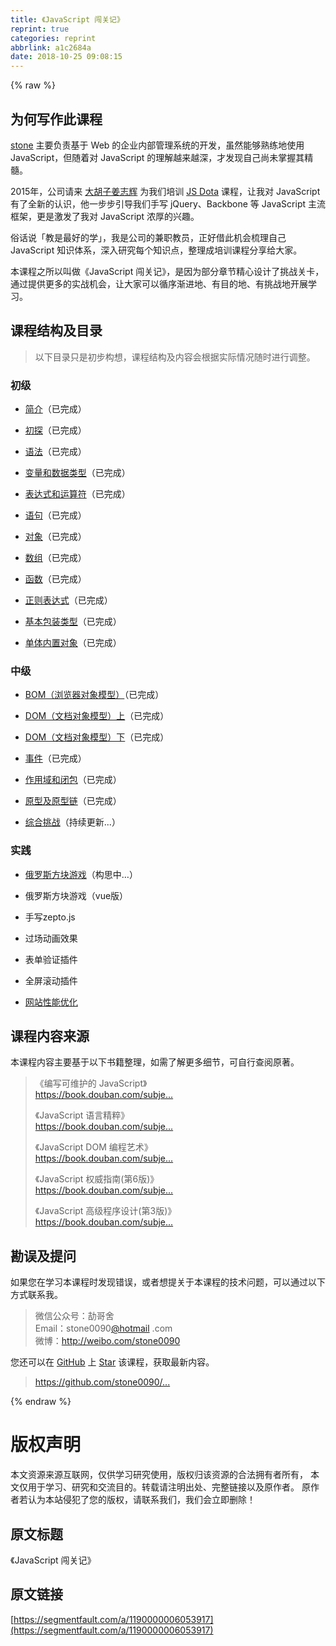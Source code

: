 ```yaml
---
title: 《JavaScript 闯关记》
reprint: true
categories: reprint
abbrlink: a1c2684a
date: 2018-10-25 09:08:15
---
```


{% raw %}
<h2 id="articleHeader0">&#x4E3A;&#x4F55;&#x5199;&#x4F5C;&#x6B64;&#x8BFE;&#x7A0B;</h2><p><a href="http://shijiajie.com/about/" rel="nofollow noreferrer" target="_blank">stone</a> &#x4E3B;&#x8981;&#x8D1F;&#x8D23;&#x57FA;&#x4E8E; Web &#x7684;&#x4F01;&#x4E1A;&#x5185;&#x90E8;&#x7BA1;&#x7406;&#x7CFB;&#x7EDF;&#x7684;&#x5F00;&#x53D1;&#xFF0C;&#x867D;&#x7136;&#x80FD;&#x591F;&#x719F;&#x7EC3;&#x5730;&#x4F7F;&#x7528; JavaScript&#xFF0C;&#x4F46;&#x968F;&#x7740;&#x5BF9; JavaScript &#x7684;&#x7406;&#x89E3;&#x8D8A;&#x6765;&#x8D8A;&#x6DF1;&#xFF0C;&#x624D;&#x53D1;&#x73B0;&#x81EA;&#x5DF1;&#x5C1A;&#x672A;&#x638C;&#x63E1;&#x5176;&#x7CBE;&#x9AD3;&#x3002;</p><p>2015&#x5E74;&#xFF0C;&#x516C;&#x53F8;&#x8BF7;&#x6765; <a href="http://weibo.com/zhihuijiang" rel="nofollow noreferrer" target="_blank">&#x5927;&#x80E1;&#x5B50;&#x59DC;&#x5FD7;&#x8F89;</a> &#x4E3A;&#x6211;&#x4EEC;&#x57F9;&#x8BAD; <a href="http://ibagsoft.github.io/js_dota/" rel="nofollow noreferrer" target="_blank">JS Dota</a> &#x8BFE;&#x7A0B;&#xFF0C;&#x8BA9;&#x6211;&#x5BF9; JavaScript &#x6709;&#x4E86;&#x5168;&#x65B0;&#x7684;&#x8BA4;&#x8BC6;&#xFF0C;&#x4ED6;&#x4E00;&#x6B65;&#x6B65;&#x5F15;&#x5BFC;&#x6211;&#x4EEC;&#x624B;&#x5199; jQuery&#x3001;Backbone &#x7B49; JavaScript &#x4E3B;&#x6D41;&#x6846;&#x67B6;&#xFF0C;&#x66F4;&#x662F;&#x6FC0;&#x53D1;&#x4E86;&#x6211;&#x5BF9; JavaScript &#x6D53;&#x539A;&#x7684;&#x5174;&#x8DA3;&#x3002;</p><p>&#x4FD7;&#x8BDD;&#x8BF4;&#x300C;&#x6559;&#x662F;&#x6700;&#x597D;&#x7684;&#x5B66;&#x300D;&#xFF0C;&#x6211;&#x662F;&#x516C;&#x53F8;&#x7684;&#x517C;&#x804C;&#x6559;&#x5458;&#xFF0C;&#x6B63;&#x597D;&#x501F;&#x6B64;&#x673A;&#x4F1A;&#x68B3;&#x7406;&#x81EA;&#x5DF1; JavaScript &#x77E5;&#x8BC6;&#x4F53;&#x7CFB;&#xFF0C;&#x6DF1;&#x5165;&#x7814;&#x7A76;&#x6BCF;&#x4E2A;&#x77E5;&#x8BC6;&#x70B9;&#xFF0C;&#x6574;&#x7406;&#x6210;&#x57F9;&#x8BAD;&#x8BFE;&#x7A0B;&#x5206;&#x4EAB;&#x7ED9;&#x5927;&#x5BB6;&#x3002;</p><p>&#x672C;&#x8BFE;&#x7A0B;&#x4E4B;&#x6240;&#x4EE5;&#x53EB;&#x505A;&#x300A;JavaScript &#x95EF;&#x5173;&#x8BB0;&#x300B;&#xFF0C;&#x662F;&#x56E0;&#x4E3A;&#x90E8;&#x5206;&#x7AE0;&#x8282;&#x7CBE;&#x5FC3;&#x8BBE;&#x8BA1;&#x4E86;&#x6311;&#x6218;&#x5173;&#x5361;&#xFF0C;&#x901A;&#x8FC7;&#x63D0;&#x4F9B;&#x66F4;&#x591A;&#x7684;&#x5B9E;&#x6218;&#x673A;&#x4F1A;&#xFF0C;&#x8BA9;&#x5927;&#x5BB6;&#x53EF;&#x4EE5;&#x5FAA;&#x5E8F;&#x6E10;&#x8FDB;&#x5730;&#x3001;&#x6709;&#x76EE;&#x7684;&#x5730;&#x3001;&#x6709;&#x6311;&#x6218;&#x5730;&#x5F00;&#x5C55;&#x5B66;&#x4E60;&#x3002;</p><h2 id="articleHeader1">&#x8BFE;&#x7A0B;&#x7ED3;&#x6784;&#x53CA;&#x76EE;&#x5F55;</h2><blockquote><p>&#x4EE5;&#x4E0B;&#x76EE;&#x5F55;&#x53EA;&#x662F;&#x521D;&#x6B65;&#x6784;&#x60F3;&#xFF0C;&#x8BFE;&#x7A0B;&#x7ED3;&#x6784;&#x53CA;&#x5185;&#x5BB9;&#x4F1A;&#x6839;&#x636E;&#x5B9E;&#x9645;&#x60C5;&#x51B5;&#x968F;&#x65F6;&#x8FDB;&#x884C;&#x8C03;&#x6574;&#x3002;</p></blockquote><h3 id="articleHeader2">&#x521D;&#x7EA7;</h3><ul><li><p><a href="https://github.com/stone0090/javascript-lessons/tree/master/1.1-Introduction" rel="nofollow noreferrer" target="_blank">&#x7B80;&#x4ECB;</a>&#xFF08;&#x5DF2;&#x5B8C;&#x6210;&#xFF09;</p></li><li><p><a href="https://github.com/stone0090/javascript-lessons/tree/master/1.2-FirstExploration" rel="nofollow noreferrer" target="_blank">&#x521D;&#x63A2;</a>&#xFF08;&#x5DF2;&#x5B8C;&#x6210;&#xFF09;</p></li><li><p><a href="https://github.com/stone0090/javascript-lessons/tree/master/1.3-Syntax" rel="nofollow noreferrer" target="_blank">&#x8BED;&#x6CD5;</a>&#xFF08;&#x5DF2;&#x5B8C;&#x6210;&#xFF09;</p></li><li><p><a href="https://github.com/stone0090/javascript-lessons/tree/master/1.4-Variable&amp;Types" rel="nofollow noreferrer" target="_blank">&#x53D8;&#x91CF;&#x548C;&#x6570;&#x636E;&#x7C7B;&#x578B;</a>&#xFF08;&#x5DF2;&#x5B8C;&#x6210;&#xFF09;</p></li><li><p><a href="https://github.com/stone0090/javascript-lessons/tree/master/1.5-Expression&amp;Operators" rel="nofollow noreferrer" target="_blank">&#x8868;&#x8FBE;&#x5F0F;&#x548C;&#x8FD0;&#x7B97;&#x7B26;</a>&#xFF08;&#x5DF2;&#x5B8C;&#x6210;&#xFF09;</p></li><li><p><a href="https://github.com/stone0090/javascript-lessons/tree/master/1.6-Statements" rel="nofollow noreferrer" target="_blank">&#x8BED;&#x53E5;</a>&#xFF08;&#x5DF2;&#x5B8C;&#x6210;&#xFF09;</p></li><li><p><a href="https://github.com/stone0090/javascript-lessons/tree/master/1.7-ObjectObjects" rel="nofollow noreferrer" target="_blank">&#x5BF9;&#x8C61;</a>&#xFF08;&#x5DF2;&#x5B8C;&#x6210;&#xFF09;</p></li><li><p><a href="https://github.com/stone0090/javascript-lessons/tree/master/1.8-ArrayObjects" rel="nofollow noreferrer" target="_blank">&#x6570;&#x7EC4;</a>&#xFF08;&#x5DF2;&#x5B8C;&#x6210;&#xFF09;</p></li><li><p><a href="https://github.com/stone0090/javascript-lessons/tree/master/1.9-FunctionObjects" rel="nofollow noreferrer" target="_blank">&#x51FD;&#x6570;</a>&#xFF08;&#x5DF2;&#x5B8C;&#x6210;&#xFF09;</p></li><li><p><a href="https://github.com/stone0090/javascript-lessons/tree/master/1.10-RegExpObjects" rel="nofollow noreferrer" target="_blank">&#x6B63;&#x5219;&#x8868;&#x8FBE;&#x5F0F;</a>&#xFF08;&#x5DF2;&#x5B8C;&#x6210;&#xFF09;</p></li><li><p><a href="https://github.com/stone0090/javascript-lessons/tree/master/1.11-PrimitiveWrapperObjects" rel="nofollow noreferrer" target="_blank">&#x57FA;&#x672C;&#x5305;&#x88C5;&#x7C7B;&#x578B;</a>&#xFF08;&#x5DF2;&#x5B8C;&#x6210;&#xFF09;</p></li><li><p><a href="https://github.com/stone0090/javascript-lessons/tree/master/1.12-SingletonBuiltInObjects" rel="nofollow noreferrer" target="_blank">&#x5355;&#x4F53;&#x5185;&#x7F6E;&#x5BF9;&#x8C61;</a>&#xFF08;&#x5DF2;&#x5B8C;&#x6210;&#xFF09;</p></li></ul><h3 id="articleHeader3">&#x4E2D;&#x7EA7;</h3><ul><li><p><a href="https://github.com/stone0090/javascript-lessons/tree/master/2.1-BOM" rel="nofollow noreferrer" target="_blank">BOM&#xFF08;&#x6D4F;&#x89C8;&#x5668;&#x5BF9;&#x8C61;&#x6A21;&#x578B;&#xFF09;</a>&#xFF08;&#x5DF2;&#x5B8C;&#x6210;&#xFF09;</p></li><li><p><a href="https://github.com/stone0090/javascript-lessons/tree/master/2.2-DOM" rel="nofollow noreferrer" target="_blank">DOM&#xFF08;&#x6587;&#x6863;&#x5BF9;&#x8C61;&#x6A21;&#x578B;&#xFF09;&#x4E0A;</a>&#xFF08;&#x5DF2;&#x5B8C;&#x6210;&#xFF09;</p></li><li><p><a href="https://github.com/stone0090/javascript-lessons/tree/master/2.2-DOM/README2.md" rel="nofollow noreferrer" target="_blank">DOM&#xFF08;&#x6587;&#x6863;&#x5BF9;&#x8C61;&#x6A21;&#x578B;&#xFF09;&#x4E0B;</a>&#xFF08;&#x5DF2;&#x5B8C;&#x6210;&#xFF09;</p></li><li><p><a href="https://github.com/stone0090/javascript-lessons/tree/master/2.3-Event" rel="nofollow noreferrer" target="_blank">&#x4E8B;&#x4EF6;</a>&#xFF08;&#x5DF2;&#x5B8C;&#x6210;&#xFF09;</p></li><li><p><a href="https://github.com/stone0090/javascript-lessons/tree/master/2.4-Scope&amp;Closure" rel="nofollow noreferrer" target="_blank">&#x4F5C;&#x7528;&#x57DF;&#x548C;&#x95ED;&#x5305;</a>&#xFF08;&#x5DF2;&#x5B8C;&#x6210;&#xFF09;</p></li><li><p><a href="https://github.com/stone0090/javascript-lessons/tree/master/2.5-Prototype" rel="nofollow noreferrer" target="_blank">&#x539F;&#x578B;&#x53CA;&#x539F;&#x578B;&#x94FE;</a>&#xFF08;&#x5DF2;&#x5B8C;&#x6210;&#xFF09;</p></li><li><p><a href="https://github.com/stone0090/javascript-lessons/tree/master/2.9-Challenge" rel="nofollow noreferrer" target="_blank">&#x7EFC;&#x5408;&#x6311;&#x6218;</a>&#xFF08;&#x6301;&#x7EED;&#x66F4;&#x65B0;...&#xFF09;</p></li></ul><h3 id="articleHeader4">&#x5B9E;&#x8DF5;</h3><ul><li><p><a href="https://github.com/stone0090/javascript-lessons/tree/master/3.1-Tetris" rel="nofollow noreferrer" target="_blank">&#x4FC4;&#x7F57;&#x65AF;&#x65B9;&#x5757;&#x6E38;&#x620F;</a>&#xFF08;&#x6784;&#x601D;&#x4E2D;&#x2026;&#xFF09;</p></li><li><p>&#x4FC4;&#x7F57;&#x65AF;&#x65B9;&#x5757;&#x6E38;&#x620F;&#xFF08;vue&#x7248;&#xFF09;</p></li><li><p>&#x624B;&#x5199;zepto.js</p></li><li><p>&#x8FC7;&#x573A;&#x52A8;&#x753B;&#x6548;&#x679C;</p></li><li><p>&#x8868;&#x5355;&#x9A8C;&#x8BC1;&#x63D2;&#x4EF6;</p></li><li><p>&#x5168;&#x5C4F;&#x6EDA;&#x52A8;&#x63D2;&#x4EF6;</p></li><li><p><a href="http://www.imooc.com/view/50" rel="nofollow noreferrer" target="_blank">&#x7F51;&#x7AD9;&#x6027;&#x80FD;&#x4F18;&#x5316;</a></p></li></ul><h2 id="articleHeader5">&#x8BFE;&#x7A0B;&#x5185;&#x5BB9;&#x6765;&#x6E90;</h2><p>&#x672C;&#x8BFE;&#x7A0B;&#x5185;&#x5BB9;&#x4E3B;&#x8981;&#x57FA;&#x4E8E;&#x4EE5;&#x4E0B;&#x4E66;&#x7C4D;&#x6574;&#x7406;&#xFF0C;&#x5982;&#x9700;&#x4E86;&#x89E3;&#x66F4;&#x591A;&#x7EC6;&#x8282;&#xFF0C;&#x53EF;&#x81EA;&#x884C;&#x67E5;&#x9605;&#x539F;&#x8457;&#x3002;</p><blockquote><p>&#x300A;&#x7F16;&#x5199;&#x53EF;&#x7EF4;&#x62A4;&#x7684; JavaScript&#x300B;<br><a href="https://book.douban.com/subject/21792530" rel="nofollow noreferrer" target="_blank">https://book.douban.com/subje...</a></p><p>&#x300A;JavaScript &#x8BED;&#x8A00;&#x7CBE;&#x7CB9;&#x300B;<br><a href="https://book.douban.com/subject/3590768" rel="nofollow noreferrer" target="_blank">https://book.douban.com/subje...</a></p><p>&#x300A;JavaScript DOM &#x7F16;&#x7A0B;&#x827A;&#x672F;&#x300B;<br><a href="https://book.douban.com/subject/6038371" rel="nofollow noreferrer" target="_blank">https://book.douban.com/subje...</a></p><p>&#x300A;JavaScript &#x6743;&#x5A01;&#x6307;&#x5357;(&#x7B2C;6&#x7248;)&#x300B;<br><a href="https://book.douban.com/subject/10549733" rel="nofollow noreferrer" target="_blank">https://book.douban.com/subje...</a></p><p>&#x300A;JavaScript &#x9AD8;&#x7EA7;&#x7A0B;&#x5E8F;&#x8BBE;&#x8BA1;(&#x7B2C;3&#x7248;)&#x300B;<br><a href="https://book.douban.com/subject/10546125" rel="nofollow noreferrer" target="_blank">https://book.douban.com/subje...</a></p></blockquote><h2 id="articleHeader6">&#x52D8;&#x8BEF;&#x53CA;&#x63D0;&#x95EE;</h2><p>&#x5982;&#x679C;&#x60A8;&#x5728;&#x5B66;&#x4E60;&#x672C;&#x8BFE;&#x7A0B;&#x65F6;&#x53D1;&#x73B0;&#x9519;&#x8BEF;&#xFF0C;&#x6216;&#x8005;&#x60F3;&#x63D0;&#x5173;&#x4E8E;&#x672C;&#x8BFE;&#x7A0B;&#x7684;&#x6280;&#x672F;&#x95EE;&#x9898;&#xFF0C;&#x53EF;&#x4EE5;&#x901A;&#x8FC7;&#x4EE5;&#x4E0B;&#x65B9;&#x5F0F;&#x8054;&#x7CFB;&#x6211;&#x3002;</p><blockquote><p>&#x5FAE;&#x4FE1;&#x516C;&#x4F17;&#x53F7;&#xFF1A;&#x52BC;&#x54E5;&#x820D;<br>Email&#xFF1A;stone0090<a href="/u/hotmail">@hotmail</a> .com<br>&#x5FAE;&#x535A;&#xFF1A;<a href="http://weibo.com/stone0090" rel="nofollow noreferrer" target="_blank">http://weibo.com/stone0090</a></p></blockquote><p>&#x60A8;&#x8FD8;&#x53EF;&#x4EE5;&#x5728; <a href="https://github.com/" rel="nofollow noreferrer" target="_blank">GitHub</a> &#x4E0A; <a href="https://github.com/stone0090/javascript-lessons" rel="nofollow noreferrer" target="_blank">Star</a> &#x8BE5;&#x8BFE;&#x7A0B;&#xFF0C;&#x83B7;&#x53D6;&#x6700;&#x65B0;&#x5185;&#x5BB9;&#x3002;</p><blockquote><p><a href="https://github.com/stone0090/javascript-lessons" rel="nofollow noreferrer" target="_blank">https://github.com/stone0090/...</a></p></blockquote>
{% endraw %}

# 版权声明
本文资源来源互联网，仅供学习研究使用，版权归该资源的合法拥有者所有，
本文仅用于学习、研究和交流目的。转载请注明出处、完整链接以及原作者。
原作者若认为本站侵犯了您的版权，请联系我们，我们会立即删除！

## 原文标题
《JavaScript 闯关记》

## 原文链接
[https://segmentfault.com/a/1190000006053917](https://segmentfault.com/a/1190000006053917)

